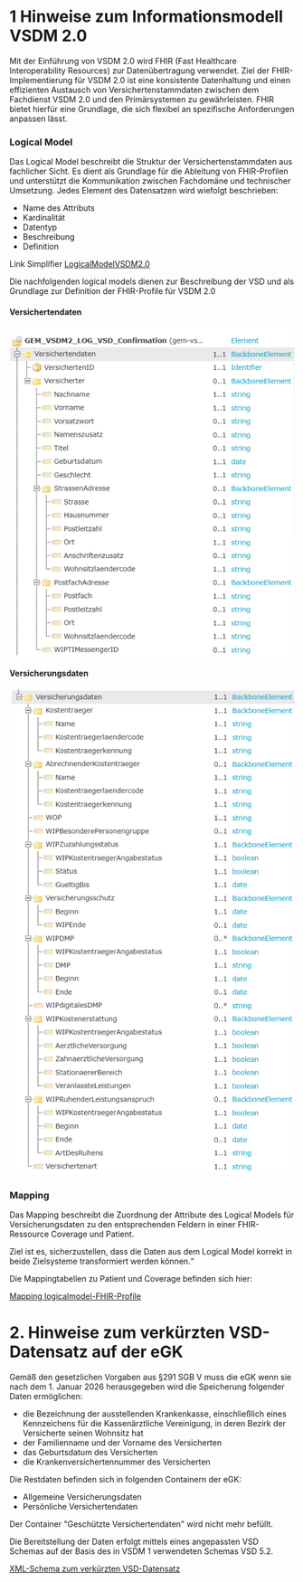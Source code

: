 # 1 Hinweise zum Informationsmodell VSDM 2.0

Mit der Einführung von VSDM 2.0 wird FHIR (Fast Healthcare Interoperability Resources) zur Datenübertragung verwendet. 
Ziel der FHIR-Implementierung für VSDM 2.0 ist eine konsistente Datenhaltung und einen effizienten Austausch von Versichertenstammdaten zwischen dem Fachdienst VSDM 2.0 und den Primärsystemen zu gewährleisten. FHIR bietet hierfür eine Grundlage, die sich flexibel an spezifische Anforderungen anpassen lässt.

### Logical Model 

Das Logical Model beschreibt die Struktur der Versichertenstammdaten aus fachlicher Sicht. Es dient als Grundlage für die Ableitung von FHIR-Profilen und unterstützt die Kommunikation zwischen Fachdomäne und technischer Umsetzung.
Jedes Element des Datensatzen wird wiefolgt beschrieben:
- Name des Attributs
- Kardinalität
- Datentyp
- Beschreibung
- Definition

Link Simplifier
[LogicalModelVSDM2.0](https://simplifier.net/vsdm2/gem_vsdm2_log_vsd_confirmation)

Die nachfolgenden logical models dienen zur Beschreibung der VSD und als Grundlage zur Definition der FHIR-Profile für VSDM 2.0

#### Versichertendaten

![Alt-Text](/images/logicalmodelVersichertendaten.png)


#### Versicherungsdaten

![Alt-Text](/images/logicalmodelVersicherungsdaten.png)


### Mapping
Das Mapping beschreibt die Zuordnung der Attribute des Logical Models für Versicherungsdaten zu den entsprechenden Feldern in einer FHIR-Ressource Coverage und Patient. 

Ziel ist es, sicherzustellen, dass die Daten aus dem Logical Model korrekt in beide Zielsysteme transformiert werden können.“

Die Mappingtabellen zu Patient und Coverage befinden sich hier:

[Mapping logicalmodel-FHIR-Profile](https://simplifier.net/vsdm2/GEM_VSDM2_LOG_VSD_Confirmation/~mappings)




# 2. Hinweise zum verkürzten VSD-Datensatz auf der eGK

Gemäß den gesetzlichen Vorgaben aus §291 SGB V muss die eGK wenn sie nach dem 1. Januar 2026 herausgegeben wird die Speicherung folgender Daten ermöglichen:

- die Bezeichnung der ausstellenden Krankenkasse, einschließlich eines Kennzeichens für die Kassenärztliche Vereinigung, in deren Bezirk der Versicherte seinen Wohnsitz hat
- der Familienname und der Vorname des Versicherten
- das Geburtsdatum des Versicherten
- die Krankenversichertennummer des Versicherten

Die Restdaten befinden sich in folgenden Containern der eGK:
- Allgemeine Versicherungsdaten
- Persönliche Versichertendaten

Der Container "Geschützte Versichertendaten" wird nicht mehr befüllt.

Die Bereitstellung der Daten erfolgt mittels eines angepassten VSD Schemas auf der Basis des in VSDM 1 verwendeten Schemas VSD 5.2.
  

[XML-Schema zum verkürzten VSD-Datensatz](/src/vsds/vsdmschemaverkuerzt.xsd)

